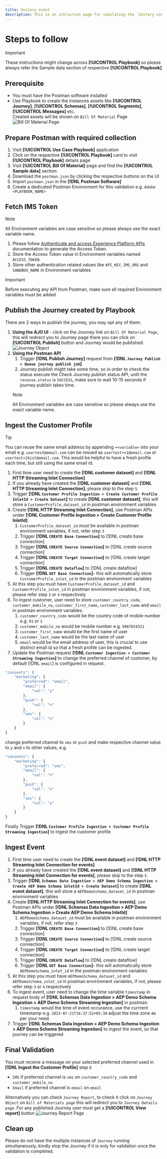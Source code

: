 ```yaml
---
title: Unitary event
description: This is an intruction page for simulating the `Unitary event` type of Journey validation.
---
```


# Steps to follow

>[!IMPORTANT]
>
>These instructions might change across **[!UICONTROL Playbook]** so please always refer the Sample data section of respective **[!UICONTROL Playbook]** 

## Prerequisite

* You must have the Postman software installed
* Use Playbook to create the instances assets like **[!UICONTROL Journey]**, **[!UICONTROL Schemas]**, **[!UICONTROL Segments]**, **[!UICONTROL Messages]** etc.\
Created assets will be shown on `Bill Of Material` Page
![Bill Of Material Page](../assets/bom-page.png)


## Prepare Postman with required collection

1. Visit **[!UICONTROL Use Case Playbook]** application
2. Click on the respective **[!UICONTROL Playbook]** card to visit **[!UICONTROL Playbook]** details page
3. Visit **[!UICONTROL Bill Of Material]** page and find the **[!UICONTROL Sample data]** section
4. Download the `postman.json` by clicking the respective buttons on the UI
5. Import `postman.json` in the **[!DNL Postman Software]**
6. Create a dedicated Postman Environment for this validation e.g. `Adobe <PLAYBOOK_NAME>`

## Fetch IMS Token

>[!NOTE]
>
>All Environment variables are case sensitive so please always use the exact variable name.

1. Please follow [Authenticate and access Experience Platform APIs](https://experienceleague.adobe.com/docs/experience-platform/landing/platform-apis/api-authentication.html) documentation to generate the Access Token.
2. Store the Access Token value in Environment variables named `ACCESS_TOKEN`.
3. Store other authentication related values like `API_KEY`, `IMS_ORG` and `SANDBOX_NAME` in Environment variables

>[!IMPORTANT]
>
>Before executing any API from Postman, make sure all required Environment variables must be added

## Publish the Journey created by Playbook

There are 2 ways to publish the journey, you may opt any of them:
1. **Using the AJO UI** - click on the Journey link on `Bill Of Material Page`, this will redirect you to Journey page there you can click on **[!UICONTROL Publish]** button and Journey would be published.
![Journey Object](../assets/journey-object.png)
2. **Using the Postman API**
    1. Trigger **[!DNL Publish Journey]** request from **[!DNL `Journey Publish > Queue journey publish job`]**
    2. Journey publish might take some time, so in order to check the status execute the Check Journey publish status API, until the `resonse.status` is `SUCCESS`, make sure to wait 10-15 seconds if journey publish takes time.
    >[!NOTE]
    >
    >All Environment variables are case sensitive so please always use the exact variable name.

## Ingest the Customer Profile

>[!TIP]
>
>You can reuse the same email address by appending `+<variable>` into your email e.g. `usertest@email.com` can be resued as `usertest+v1@email.com` or `usertest+24jul@email.com`. This would be helpful to have a fresh profile each time, but still using the same email id.

1. First time user need to create the **[!DNL customer dataset]** and **[!DNL HTTP Streaming Inlet Connection]**
2. If you already have created the **[!DNL customer dataset]** and **[!DNL HTTP Streaming Inlet Connection]**, please skip to the step `5`.
3. Trigger **[!DNL `Customer Profile Ingestion > Create Customer Profile InletId > Create Dataset`]** to create **[!DNL customer dataset]**, this will store a `CustomerProfile_dataset_id` in postman environment variables
4. Create **[!DNL HTTP Streaming Inlet Connection]**, use Postman APIs under **[!DNL Customer Profile Ingestion > Create Customer Profile InletId]**
    1. `CustomerProfile_dataset_id` must be available in postman environment variables, if not, refer step `3`
    2. Trigger **[!DNL `CREATE Base Connection`]** to [!DNL create base connection]
    3. Trigger **[!DNL `CREATE Source Connection`]** to [!DNL create source connection]
    4. Trigger **[!DNL `CREATE Target Connection`]** to [!DNL create target connection]
    5. Trigger **[!DNL `CREATE Dataflow`]** to [!DNL create dataflow]
    6. Trigger **[!DNL `GET Base Connection`]**- this will automatically store `CustomerProfile_inlet_id` in the postman environment variables
5. At this step you must have `CustomerProfile_dataset_id` and `CustomerProfile_inlet_id` in postman environment variables, if not, please refer step `3` or `4` respectively
6. To ingest customer, user need to store `customer_country_code`, `customer_mobile_no`, `customer_first_name`, `customer_last_name` and `email` in postman environment variables.
    1. `customer_country_code` would be the country code of mobile number e.g. `91` or `1`
    2. `customer_mobile_no` would be mobile number e.g. `9987654321`
    3. `customer_first_name` would be the first name of user
    4. `customer_last_name` would be the last name of user
    5. `email` would be the email address of user, this is crucial to use distinct email id so that a fresh profile can be ingested.
7. Update the Postman request **[!DNL `Customer Ingestion > Customer Streaming Ingestion`]** to change the preferred channel of customer, by default [!DNL `email`] is configured in request.

```js
"consents": {
    "marketing": {
        "preferred": "email",
        "email": {
            "val": "y"
        },
        "push": {
            "val": "n"
        },
        "sms": {
            "val": "n"
        }
    }
}
```

change preferred channel to `sms` or `push` and make respective channel value to `y` and `n` to other values, e.g.

```js
"consents": {
    "marketing": {
        "preferred": "sms",
        "email": {
            "val": "n"
        },
        "push": {
            "val": "n"
        },
        "sms": {
            "val": "y"
        }
    }
}
```

Finally Trigger **[!DNL `Customer Profile Ingestion > Customer Profile Streaming Ingestion`]** to ingest the customer profile

## Ingest Event

1. First time user need to create the **[!DNL event dataset]** and **[!DNL HTTP Streaming Inlet Connection for events]**
2. If you already have created the **[!DNL event dataset]** and **[!DNL HTTP Streaming Inlet Connection for events]**, please skip to the step `5`.
3. Trigger **[!DNL `Schemas Data Ingestion > AEP Demo Schema Ingestion > Create AEP Demo Schema InletId > Create Dataset`]** to create **[!DNL event dataset]**, this will store a `AEPDemoSchema_dataset_id` in postman environment variables
4. Create **[!DNL HTTP Streaming Inlet Connection for events]**, use Postman APIs under **[!DNL Schemas Data Ingestion > AEP Demo Schema Ingestion > Create AEP Demo Schema InletId]**
    1. `AEPDemoSchema_dataset_id` must be available in postman environment variables, if not, refer step `3`
    2. Trigger **[!DNL `CREATE Base Connection`]** to [!DNL create base connection]
    3. Trigger **[!DNL `CREATE Source Connection`]** to [!DNL create source connection]
    4. Trigger **[!DNL `CREATE Target Connection`]** to [!DNL create target connection]
    5. Trigger **[!DNL `CREATE Dataflow`]** to [!DNL create dataflow]
    6. Trigger **[!DNL `GET Base Connection`]**- this will automatically store `AEPDemoSchema_inlet_id` in the postman environment variables
5. At this step you must have `AEPDemoSchema_dataset_id` and `AEPDemoSchema_inlet_id` in postman environment variables, if not, please refer step `3` or `4` respectively
6. To ingest event, user need to change the time variable `timestamp` in request body of **[!DNL Schemas Data Ingestion > AEP Demo Schema Ingestion > AEP Demo Schema Streaming Ingestion]** in postman.
    1. `timestamp` would the time of event occurance, use the currrent timestamp e.g. `2023-07-21T16:37:52+05:30` adjust the time zone as per your need.
7. Trigger **[!DNL Schemas Data Ingestion > AEP Demo Schema Ingestion > AEP Demo Schema Streaming Ingestion]** to ingest the event, so that journey can be triggered

## Final Validation

You must receive a message on your selected preferred channel used in **[!DNL Ingest the Customer Profile]** step `8`
* `SMS` if preferred channel is `sms` on `customer_country_code` and `customer_mobile_no`
* `Email` if preferred channel is `email` on `email`

Alternatively you can check `Journey Report`, to check it click on `Journey Object` on `Bill of Materials page` this will redirect you to `Journey Details page`.
For any published Journey user must get a **[!UICONTROL View report]** button
![Journey Report Page](../assets/journey-report-page.png)


## Clean up

Please do not have the multiple instances of `Journey` running simultaneously, kindly stop the Journey if it is only for validation once the validation is completed.